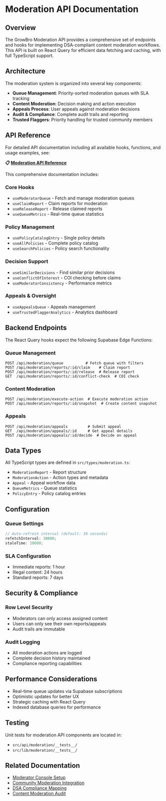 # Moderation API Documentation

## Overview

The GrowBro Moderation API provides a comprehensive set of endpoints and hooks for implementing DSA-compliant content moderation workflows. This API is built on React Query for efficient data fetching and caching, with full TypeScript support.

## Architecture

The moderation system is organized into several key components:

- **Queue Management**: Priority-sorted moderation queues with SLA tracking
- **Content Moderation**: Decision making and action execution
- **Appeals Process**: User appeals against moderation decisions
- **Audit & Compliance**: Complete audit trails and reporting
- **Trusted Flaggers**: Priority handling for trusted community members

## API Reference

For detailed API documentation including all available hooks, functions, and usage examples, see:

**📋 [Moderation API Reference](../src/api/moderation/README.md)**

This comprehensive documentation includes:

### Core Hooks

- `useModeratorQueue` - Fetch and manage moderation queues
- `useClaimReport` - Claim reports for moderation
- `useReleaseReport` - Release claimed reports
- `useQueueMetrics` - Real-time queue statistics

### Policy Management

- `usePolicyCatalogEntry` - Single policy details
- `useAllPolicies` - Complete policy catalog
- `useSearchPolicies` - Policy search functionality

### Decision Support

- `useSimilarDecisions` - Find similar prior decisions
- `useConflictOfInterest` - COI checking before claims
- `useModeratorConsistency` - Performance metrics

### Appeals & Oversight

- `useAppealsQueue` - Appeals management
- `useTrustedFlaggerAnalytics` - Analytics dashboard

## Backend Endpoints

The React Query hooks expect the following Supabase Edge Functions:

### Queue Management

```
POST /api/moderation/queue          # Fetch queue with filters
POST /api/moderation/reports/:id/claim    # Claim report
POST /api/moderation/reports/:id/release  # Release report
GET  /api/moderation/reports/:id/conflict-check  # COI check
```

### Content Moderation

```
POST /api/moderation/execute-action  # Execute moderation action
POST /api/moderation/reports/:id/snapshot  # Create content snapshot
```

### Appeals

```
POST /api/moderation/appeals         # Submit appeal
GET  /api/moderation/appeals/:id     # Get appeal details
POST /api/moderation/appeals/:id/decide  # Decide on appeal
```

## Data Types

All TypeScript types are defined in `src/types/moderation.ts`:

- `ModerationReport` - Report structure
- `ModerationAction` - Action types and metadata
- `Appeal` - Appeal workflow data
- `QueueMetrics` - Queue statistics
- `PolicyEntry` - Policy catalog entries

## Configuration

### Queue Settings

```typescript
// Auto-refresh interval (default: 30 seconds)
refetchInterval: 30000;
staleTime: 10000;
```

### SLA Configuration

- Immediate reports: 1 hour
- Illegal content: 24 hours
- Standard reports: 7 days

## Security & Compliance

### Row Level Security

- Moderators can only access assigned content
- Users can only see their own reports/appeals
- Audit trails are immutable

### Audit Logging

- All moderation actions are logged
- Complete decision history maintained
- Compliance reporting capabilities

## Performance Considerations

- Real-time queue updates via Supabase subscriptions
- Optimistic updates for better UX
- Strategic caching with React Query
- Indexed database queries for performance

## Testing

Unit tests for moderation API components are located in:

- `src/api/moderation/__tests__/`
- `src/lib/moderation/__tests__/`

## Related Documentation

- [Moderator Console Setup](../moderator-console-setup.md)
- [Community Moderation Integration](../community-moderation-integration.md)
- [DSA Compliance Mapping](../../compliance/dsa-compliance-mapping.json)
- [Content Moderation Audit](../../compliance/lia-content-moderation.md)
